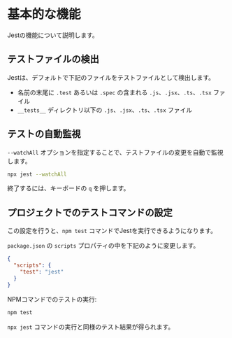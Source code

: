 # 基本的な機能

Jestの機能について説明します。

## テストファイルの検出

Jestは、デフォルトで下記のファイルをテストファイルとして検出します。

- 名前の末尾に `.test` あるいは `.spec` の含まれる `.js`、`.jsx`、`.ts`、`.tsx` ファイル
- `__tests__` ディレクトリ以下の `.js`、`.jsx`、`.ts`、`.tsx` ファイル

## テストの自動監視

`--watchAll` オプションを指定することで、テストファイルの変更を自動で監視します。

```bash
npx jest --watchAll
```

終了するには、キーボードの `q` を押します。

## プロジェクトでのテストコマンドの設定

この設定を行うと、`npm test` コマンドでJestを実行できるようになります。

`package.json` の `scripts` プロパティの中を下記のように変更します。

```json
{
  "scripts": {
    "test": "jest"
  }
}
```

NPMコマンドでのテストの実行:

```bash
npm test
```

`npx jest` コマンドの実行と同様のテスト結果が得られます。
